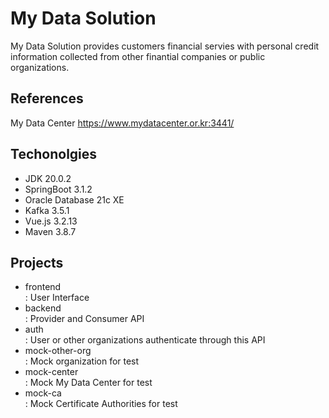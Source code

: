 # My Data Solution
My Data Solution provides customers financial servies with personal credit information collected from other finantial companies or public organizations. 

## References
My Data Center <https://www.mydatacenter.or.kr:3441/>

## Techonolgies
- JDK 20.0.2
- SpringBoot 3.1.2
- Oracle Database 21c XE
- Kafka 3.5.1
- Vue.js 3.2.13
- Maven 3.8.7

## Projects
- frontend
  <br>: User Interface
- backend
  <br>: Provider and Consumer API
- auth
  <br>: User or other organizations authenticate through this API
- mock-other-org
  <br>: Mock organization for test
- mock-center
  <br>: Mock My Data Center for test
- mock-ca
  <br>: Mock Certificate Authorities for test
